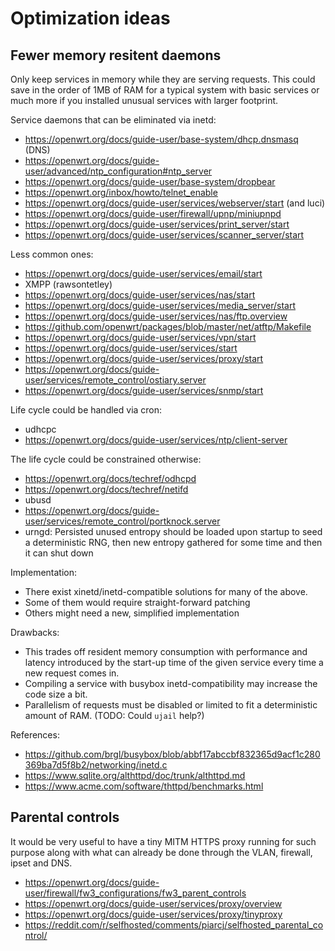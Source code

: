 # Optimization ideas

## Fewer memory resitent daemons

Only keep services in memory while they are serving requests. This could save in the order of 1MB of RAM for a typical system with basic services or much more if you installed unusual services with larger footprint.

Service daemons that can be eliminated via inetd:

* https://openwrt.org/docs/guide-user/base-system/dhcp.dnsmasq (DNS)
* https://openwrt.org/docs/guide-user/advanced/ntp_configuration#ntp_server
* https://openwrt.org/docs/guide-user/base-system/dropbear
* https://openwrt.org/inbox/howto/telnet_enable
* https://openwrt.org/docs/guide-user/services/webserver/start (and luci)
* https://openwrt.org/docs/guide-user/firewall/upnp/miniupnpd
* https://openwrt.org/docs/guide-user/services/print_server/start
* https://openwrt.org/docs/guide-user/services/scanner_server/start

Less common ones:

* https://openwrt.org/docs/guide-user/services/email/start
* XMPP (rawsontetley)
* https://openwrt.org/docs/guide-user/services/nas/start
* https://openwrt.org/docs/guide-user/services/media_server/start
* https://openwrt.org/docs/guide-user/services/nas/ftp.overview
* https://github.com/openwrt/packages/blob/master/net/atftp/Makefile
* https://openwrt.org/docs/guide-user/services/vpn/start
* https://openwrt.org/docs/guide-user/services/start
* https://openwrt.org/docs/guide-user/services/proxy/start
* https://openwrt.org/docs/guide-user/services/remote_control/ostiary.server
* https://openwrt.org/docs/guide-user/services/snmp/start

Life cycle could be handled via cron:

* udhcpc
* https://openwrt.org/docs/guide-user/services/ntp/client-server

The life cycle could be constrained otherwise:

* https://openwrt.org/docs/techref/odhcpd
* https://openwrt.org/docs/techref/netifd
* ubusd
* https://openwrt.org/docs/guide-user/services/remote_control/portknock.server
* urngd: Persisted unused entropy should be loaded upon startup to seed a deterministic RNG, then new entropy gathered for some time and then it can shut down

Implementation:

* There exist xinetd/inetd-compatible solutions for many of the above.
* Some of them would require straight-forward patching
* Others might need a new, simplified implementation

Drawbacks:

* This trades off resident memory consumption with performance and latency introduced by the start-up time of the given service every time a new request comes in.
* Compiling a service with busybox inetd-compatibility may increase the code size a bit.
* Parallelism of requests must be disabled or limited to fit a deterministic amount of RAM. (TODO: Could `ujail` help?)

References:

* https://github.com/brgl/busybox/blob/abbf17abccbf832365d9acf1c280369ba7d5f8b2/networking/inetd.c
* https://www.sqlite.org/althttpd/doc/trunk/althttpd.md
* https://www.acme.com/software/thttpd/benchmarks.html

## Parental controls

It would be very useful to have a tiny MITM HTTPS proxy running for such purpose along with what can already be done through the VLAN, firewall, ipset and DNS.

* https://openwrt.org/docs/guide-user/firewall/fw3_configurations/fw3_parent_controls
* https://openwrt.org/docs/guide-user/services/proxy/overview
* https://openwrt.org/docs/guide-user/services/proxy/tinyproxy
* https://reddit.com/r/selfhosted/comments/piarcj/selfhosted_parental_control/
